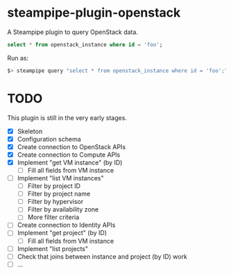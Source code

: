 # steampipe-plugin-openstack

A Steampipe plugin to query OpenStack data.

```sql
select * from openstack_instance where id = 'foo';
```

Run as:

```bash
$> steampipe query "select * from openstack_instance where id = 'foo';"
```

# TODO

This plugin is still in the very early stages.

- [x] Skeleton
- [x] Configuration schema
- [X] Create connection to OpenStack APIs
- [X] Create connection to Compute APIs
- [X] Implement "get VM instance" (by ID)
    - [ ] Fill all fields from VM instance
- [ ] Implement "list VM instances"
    - [ ] Filter by project ID
    - [ ] Filter by project name
    - [ ] Filter by hypervisor
    - [ ] Filter by availability zone
    - [ ] More filter criteria
- [ ] Create connection to Identity APIs
- [ ] Implement "get project" (by ID)
    - [ ] Fill all fields from VM instance
- [ ] Implement "list projects"
- [ ] Check that joins between instance and project (by ID) work
- [ ] ...
